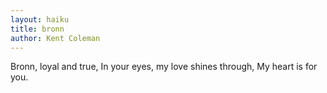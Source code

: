 ```yaml
---
layout: haiku
title: bronn
author: Kent Coleman
---
```


Bronn, loyal and true,
In your eyes, my love shines through,
My heart is for you.